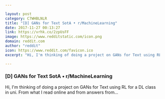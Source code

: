 ```yaml
---

layout: post
category: C7WHBLNLR
title: "[D] GANs for Text SotA • r/MachineLearning"
date: 2017-11-27 00:13:27
link: https://vrhk.co/2zpUsFF
image: https://www.redditstatic.com/icon.png
domain: reddit.com
author: "reddit"
icon: https://www.reddit.com/favicon.ico
excerpt: "Hi, I'm thinking of doing a project on GANs for Text using RL for a DL class in uni. From what I read online and from answers from..."

---
```


### [D] GANs for Text SotA • r/MachineLearning

Hi, I'm thinking of doing a project on GANs for Text using RL for a DL class in uni. From what I read online and from answers from...